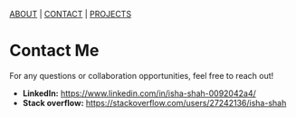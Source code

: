 [ABOUT](./index.md)  |  [CONTACT](./contact.md)  |  [PROJECTS](./project.md)


# Contact Me

For any questions or collaboration opportunities, feel free to reach out!

- **LinkedIn:** https://www.linkedin.com/in/isha-shah-0092042a4/
- **Stack overflow:** https://stackoverflow.com/users/27242136/isha-shah

     